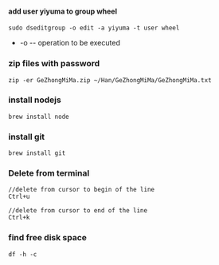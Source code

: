 #### add user yiyuma to group wheel
```
sudo dseditgroup -o edit -a yiyuma -t user wheel
```
- -o -- operation to be executed

### zip files with password
```
zip -er GeZhongMiMa.zip ~/Han/GeZhongMiMa/GeZhongMiMa.txt
```

### install nodejs
```
brew install node
```

### install git
```
brew install git
```

### Delete from terminal
```
//delete from cursor to begin of the line
Ctrl+u

//delete from cursor to end of the line
Ctrl+k
```

### find free disk space
```
df -h -c
```




